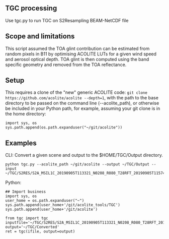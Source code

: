## TGC processing
Use tgc.py to run TGC on S2Resampling BEAM-NetCDF file

## Scope and limitations
This script assumed the TOA glint contribution can be estimated from random pixels in B11 by optimising ACOLITE LUTs for a given wind speed and aerosol optical depth. TOA glint is then computed using the band specific geometry and removed from the TOA reflectance.

## Setup
This requires a clone of the "new" generic ACOLITE code: `git clone https://github.com/acolite/acolite --depth=1`, with the path to the base directory to be passed on the command line (--acolite_path), or otherwise be included in your Python path, for example, assuming your git clone is in the home directory:
```
import sys, os
sys.path.append(os.path.expanduser("~/git/acolite"))
```

## Examples
CLI: Convert a given scene and output to the $HOME/TGC/Output directory.
```
python tgc.py --acolite_path ~/git/acolite --output ~/TGC/Output --input ~/TGC/S2RES/S2A_MSIL1C_20190905T113321_N0208_R080_T28RFT_20190905T115747_S2resampling.nc
```

Python:
```
## Import business
import sys, os
user_home = os.path.expanduser("~")
sys.path.append(user_home+'/git/acolite_tools/TGC')
sys.path.append(user_home+'/git/acolite')

from tgc import tgc
inputfile='~/TGC/S2RES/S2A_MSIL1C_20190905T113321_N0208_R080_T28RFT_20190905T115747_S2resampling.nc'
output='~/TGC/Converted'
ret = tgc(ifile, output=output)
```

